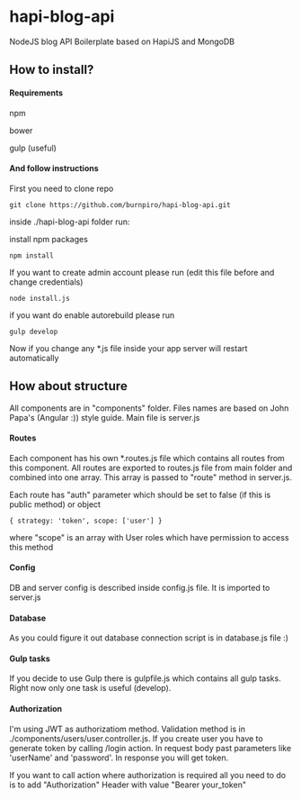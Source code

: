 # hapi-blog-api

NodeJS blog API Boilerplate based on HapiJS and MongoDB

## How to install?

#### Requirements
npm

bower

gulp (useful)

#### And follow instructions

First you need to clone repo

    git clone https://github.com/burnpiro/hapi-blog-api.git

inside ./hapi-blog-api folder run:

install npm packages

    npm install
    
If you want to create admin account please run (edit this file before and change credentials)

    node install.js

if you want do enable autorebuild please run

    gulp develop
  
Now if you change any *.js file inside your app server will restart automatically

## How about structure

All components are in "components" folder. Files names are based on John Papa's (Angular :)) style guide. Main file is server.js

#### Routes
Each component has his own *.routes.js file which contains all routes from this component. All routes are exported to routes.js file from main folder and combined into one array. This array is passed to "route" method in server.js.

Each route has "auth" parameter which should be set to false (if this is public method) or object 

    { strategy: 'token', scope: ['user'] } 

where "scope" is an array with User roles which have permission to access this method

#### Config
DB and server config is described inside config.js file. It is imported to server.js

#### Database
As you could figure it out database connection script is in database.js file :)

#### Gulp tasks
If you decide to use Gulp there is gulpfile.js which contains all gulp tasks. Right now only one task is useful (develop).

#### Authorization
I'm using JWT as authorizatiom method. Validation method is in ./components/users/user.controller.js. If you create user you have to generate token by calling /login action. In request body past parameters like 'userName' and 'password'. In response you will get token.

If you want to call action where authorization is required all you need to do is to add "Authorization" Header with value "Bearer your_token"

